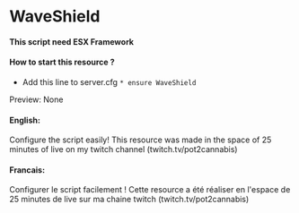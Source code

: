 # WaveShield

#### This script need ESX Framework

#### How to start this resource ?
   - Add this line to server.cfg `* ensure WaveShield`

Preview: None

#### English:
Configure the script easily!
This resource was made in the space of 25 minutes of live on my twitch channel (twitch.tv/pot2cannabis)

#### Francais:
Configurer le script facilement !
Cette resource a été réaliser en l'espace de 25 minutes de live sur ma chaine twitch (twitch.tv/pot2cannabis)
